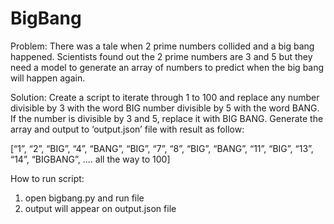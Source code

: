 # BigBang
Problem:
There was a tale when 2 prime numbers collided and a big bang happened. Scientists found out the 2 prime numbers are 3 and 5 but they need a model to generate an array of numbers to predict when the big bang will happen again.

Solution:
Create a script to iterate through 1 to 100 and replace any number divisible by 3 with the word BIG number divisible by 5 with the word BANG. If the number is divisible by 3 and 5, replace it with BIG BANG. Generate the array and output to ‘output.json’ file with result as follow:

[“1”, “2”, “BIG”, “4”, “BANG”, “BIG”, “7”, “8”, “BIG”, “BANG”, “11”, “BIG”, “13”, “14”, “BIGBANG”, .... all the way to 100]


How to run script:
1. open bigbang.py and run file
2. output will appear on output.json file

